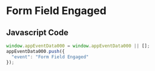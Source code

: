 # Form Field Engaged

### 

## Javascript Code
```js
window.appEventData000 = window.appEventData000 || [];
appEventData000.push({
  "event": "Form Field Engaged"
});
```




